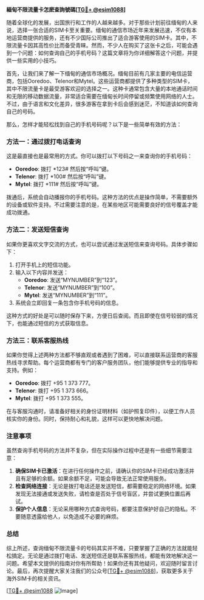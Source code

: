 **緬甸不限流量卡怎麽查詢號碼[[TG💪+ @esim1088](https://t.me/s/esim1088)]**

随着全球化的发展，出国旅行和工作的人越来越多。对于那些计划前往缅甸的人来说，选择一张合适的SIM卡至关重要。缅甸的通信市场近年来发展迅速，不仅有本地运营商提供的服务，还有不少国际公司推出了适合游客使用的SIM卡。其中，不限流量卡因其高性价比而备受青睐。然而，不少人在购买了这张卡之后，可能会遇到一个问题：如何查询自己的手机号码？这篇文章将为你详细解答这个问题，并提供一些实用的小技巧。

首先，让我们来了解一下缅甸的通信市场概况。缅甸目前有几家主要的电信运营商，包括Ooredoo、Telenor和Mytel。这些运营商都提供了多种类型的SIM卡，其中不限流量卡是最受游客欢迎的选择之一。这种卡通常包含大量的本地通话时间和无限的移动数据流量，非常适合需要在缅甸长时间停留或频繁使用网络的人士。不过，由于语言和文化差异，很多游客在拿到卡后会感到迷茫，不知道该如何查询自己的号码。

那么，怎样才能轻松找到自己的手机号码呢？以下是一些简单有效的方法：

### 方法一：通过拨打电话查询

这是最直接也是最常用的方式。你可以拨打以下号码之一来查询你的手机号码：

- **Ooredoo**: 拨打 *123# 然后按“呼叫”键。
- **Telenor**: 拨打 *100# 然后按“呼叫”键。
- **Mytel**: 拨打 *111# 然后按“呼叫”键。

拨通后，系统会自动播报你的手机号码。这种方法的优点是操作简单，不需要额外的设备或软件支持。不过需要注意的是，在某些地区可能需要良好的信号覆盖才能成功拨通。

### 方法二：发送短信查询

如果你更喜欢文字交流的方式，也可以尝试通过发送短信来查询号码。具体步骤如下：

1. 打开手机上的短信功能。
2. 输入以下内容并发送：
   - **Ooredoo**: 发送“MYNUMBER”到“123”。
   - **Telenor**: 发送“MYNUMBER”到“100”。
   - **Mytel**: 发送“MYNUMBER”到“111”。
3. 系统会立即回复一条包含你手机号码的信息。

这种方式的好处是可以随时保存下来，方便日后查阅。而且即使在信号较弱的情况下，也能通过短信的方式获取信息。

### 方法三：联系客服热线

如果你觉得上述两种方法都不够直观或者遇到了困难，可以直接联系运营商的客服热线寻求帮助。每个运营商都有专门的客户服务团队，他们能够提供专业的指导和支持。例如：

- **Ooredoo**: 拨打 +95 1 373 777。
- **Telenor**: 拨打 +95 1 373 666。
- **Mytel**: 拨打 +95 1 373 555。

在与客服沟通时，请准备好相关的身份证明材料（如护照复印件），以便工作人员核实你的身份。同时，保持耐心和礼貌，这样可以更快地解决问题。

### 注意事项

虽然查询手机号码的方法并不复杂，但在实际操作过程中还是有一些细节需要注意：

1. **确保SIM卡已激活**：在进行任何操作之前，请确认你的SIM卡已经成功激活并且有足够的余额。如果余额不足，可能会导致无法正常使用服务。
2. **检查网络连接**：无论是拨打电话还是发送短信，都需要稳定的网络环境。如果发现无法接通或发送失败，请检查是否处于信号盲区，并尝试更换位置后再试。
3. **保护个人信息**：无论采用哪种方式查询号码，都要注意保护好自己的隐私。不要随意透露给他人，以免造成不必要的麻烦。

### 总结

综上所述，查询缅甸不限流量卡的号码其实并不难，只要掌握了正确的方法就能轻松搞定。无论是通过拨打电话、发送短信还是联系客服热线，都能有效地解决这一问题。希望本文提供的指南对你有所帮助！如果你还有其他疑问，欢迎随时留言讨论。最后，再次提醒大家关注我们的公众号[[TG💪+ @esim1088](https://t.me/s/esim1088)]，获取更多关于海外SIM卡的相关资讯。

[[TG💪+ @esim1088](https://t.me/s/esim1088) ![Image](https://i.postimg.cc/4NQfJmqS/Snipaste-2025-05-13-00-14-12.png)]